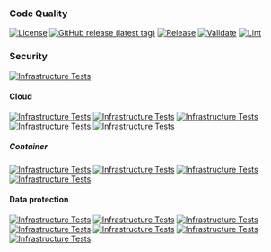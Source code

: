 ### Code Quality
[![License](https://img.shields.io/github/license/geekcell/terraform-aws-s3-access-log-bucket)](https://github.com/geekcell/terraform-aws-s3-access-log-bucket/blob/master/LICENSE)
[![GitHub release (latest tag)](https://img.shields.io/github/v/release/geekcell/terraform-aws-s3-access-log-bucket?logo=github&sort=semver)](https://github.com/geekcell/terraform-aws-s3-access-log-bucket/releases)
[![Release](https://github.com/geekcell/terraform-aws-s3-access-log-bucket/actions/workflows/release.yaml/badge.svg)](https://github.com/geekcell/terraform-aws-s3-access-log-bucket/actions/workflows/release.yaml)
[![Validate](https://github.com/geekcell/terraform-aws-s3-access-log-bucket/actions/workflows/validate.yaml/badge.svg)](https://github.com/geekcell/terraform-aws-s3-access-log-bucket/actions/workflows/validate.yaml)
[![Lint](https://github.com/geekcell/terraform-aws-s3-access-log-bucket/actions/workflows/linter.yaml/badge.svg)](https://github.com/geekcell/terraform-aws-s3-access-log-bucket/actions/workflows/linter.yaml)

### Security
[![Infrastructure Tests](https://www.bridgecrew.cloud/badges/github/geekcell/terraform-aws-s3-access-log-bucket/general)](https://www.bridgecrew.cloud/link/badge?vcs=github&fullRepo=geekcell%2Fterraform-aws-s3-access-log-bucket&benchmark=INFRASTRUCTURE+SECURITY)

#### Cloud
[![Infrastructure Tests](https://www.bridgecrew.cloud/badges/github/geekcell/terraform-aws-s3-access-log-bucket/cis_aws)](https://www.bridgecrew.cloud/link/badge?vcs=github&fullRepo=geekcell%2Fterraform-aws-s3-access-log-bucket&benchmark=CIS+AWS+V1.2)
[![Infrastructure Tests](https://www.bridgecrew.cloud/badges/github/geekcell/terraform-aws-s3-access-log-bucket/cis_aws_13)](https://www.bridgecrew.cloud/link/badge?vcs=github&fullRepo=geekcell%2Fterraform-aws-s3-access-log-bucket&benchmark=CIS+AWS+V1.3)
[![Infrastructure Tests](https://www.bridgecrew.cloud/badges/github/geekcell/terraform-aws-s3-access-log-bucket/cis_azure)](https://www.bridgecrew.cloud/link/badge?vcs=github&fullRepo=geekcell%2Fterraform-aws-s3-access-log-bucket&benchmark=CIS+AZURE+V1.1)
[![Infrastructure Tests](https://www.bridgecrew.cloud/badges/github/geekcell/terraform-aws-s3-access-log-bucket/cis_azure_13)](https://www.bridgecrew.cloud/link/badge?vcs=github&fullRepo=geekcell%2Fterraform-aws-s3-access-log-bucket&benchmark=CIS+AZURE+V1.3)
[![Infrastructure Tests](https://www.bridgecrew.cloud/badges/github/geekcell/terraform-aws-s3-access-log-bucket/cis_gcp)](https://www.bridgecrew.cloud/link/badge?vcs=github&fullRepo=geekcell%2Fterraform-aws-s3-access-log-bucket&benchmark=CIS+GCP+V1.1)

##### Container
[![Infrastructure Tests](https://www.bridgecrew.cloud/badges/github/geekcell/terraform-aws-s3-access-log-bucket/cis_kubernetes_16)](https://www.bridgecrew.cloud/link/badge?vcs=github&fullRepo=geekcell%2Fterraform-aws-s3-access-log-bucket&benchmark=CIS+KUBERNETES+V1.6)
[![Infrastructure Tests](https://www.bridgecrew.cloud/badges/github/geekcell/terraform-aws-s3-access-log-bucket/cis_eks_11)](https://www.bridgecrew.cloud/link/badge?vcs=github&fullRepo=geekcell%2Fterraform-aws-s3-access-log-bucket&benchmark=CIS+EKS+V1.1)
[![Infrastructure Tests](https://www.bridgecrew.cloud/badges/github/geekcell/terraform-aws-s3-access-log-bucket/cis_gke_11)](https://www.bridgecrew.cloud/link/badge?vcs=github&fullRepo=geekcell%2Fterraform-aws-s3-access-log-bucket&benchmark=CIS+GKE+V1.1)
[![Infrastructure Tests](https://www.bridgecrew.cloud/badges/github/geekcell/terraform-aws-s3-access-log-bucket/cis_kubernetes)](https://www.bridgecrew.cloud/link/badge?vcs=github&fullRepo=geekcell%2Fterraform-aws-s3-access-log-bucket&benchmark=CIS+KUBERNETES+V1.5)

#### Data protection
[![Infrastructure Tests](https://www.bridgecrew.cloud/badges/github/geekcell/terraform-aws-s3-access-log-bucket/soc2)](https://www.bridgecrew.cloud/link/badge?vcs=github&fullRepo=geekcell%2Fterraform-aws-s3-access-log-bucket&benchmark=SOC2)
[![Infrastructure Tests](https://www.bridgecrew.cloud/badges/github/geekcell/terraform-aws-s3-access-log-bucket/pci)](https://www.bridgecrew.cloud/link/badge?vcs=github&fullRepo=geekcell%2Fterraform-aws-s3-access-log-bucket&benchmark=PCI-DSS+V3.2)
[![Infrastructure Tests](https://www.bridgecrew.cloud/badges/github/geekcell/terraform-aws-s3-access-log-bucket/pci_dss_v321)](https://www.bridgecrew.cloud/link/badge?vcs=github&fullRepo=geekcell%2Fterraform-aws-s3-access-log-bucket&benchmark=PCI-DSS+V3.2.1)
[![Infrastructure Tests](https://www.bridgecrew.cloud/badges/github/geekcell/terraform-aws-s3-access-log-bucket/iso)](https://www.bridgecrew.cloud/link/badge?vcs=github&fullRepo=geekcell%2Fterraform-aws-s3-access-log-bucket&benchmark=ISO27001)
[![Infrastructure Tests](https://www.bridgecrew.cloud/badges/github/geekcell/terraform-aws-s3-access-log-bucket/nist)](https://www.bridgecrew.cloud/link/badge?vcs=github&fullRepo=geekcell%2Fterraform-aws-s3-access-log-bucket&benchmark=NIST-800-53)
[![Infrastructure Tests](https://www.bridgecrew.cloud/badges/github/geekcell/terraform-aws-s3-access-log-bucket/hipaa)](https://www.bridgecrew.cloud/link/badge?vcs=github&fullRepo=geekcell%2Fterraform-aws-s3-access-log-bucket&benchmark=HIPAA)
[![Infrastructure Tests](https://www.bridgecrew.cloud/badges/github/geekcell/terraform-aws-s3-access-log-bucket/fedramp_moderate)](https://www.bridgecrew.cloud/link/badge?vcs=github&fullRepo=geekcell%2Fterraform-aws-s3-access-log-bucket&benchmark=FEDRAMP+%28MODERATE%29)
